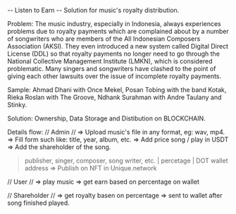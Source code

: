 -- Listen to Earn -- 
Solution for music's royalty distribution. 

Problem:
The music industry, especially in Indonesia, always experiences problems due to royalty payments which are complained about by a number of songwriters who are members 
of the All Indonesian Composers Association (AKSI). They even introduced a new system called Digital Direct License (DDL) so that royalty payments no longer need to 
go through the National Collective Management Institute (LMKN), which is considered problematic. Many singers and songwriters have clashed to the point of giving each 
other lawsuits over the issue of incomplete royalty payments.

Sample:
Ahmad Dhani with Once Mekel, 
Posan Tobing with the band Kotak, 
Rieka Roslan with The Groove,
Ndhank Surahman with Andre Taulany and Stinky.

Solution:
Ownership, Data Storage and Distibution on BLOCKCHAIN. 

Details flow:
// Admin //
=> Upload music's file in any format, eg: wav, mp4. 
=> Fill form such like: title, year, album, etc.
=> Add price song / play in USDT
=> Add the shareholder of the song. 
  > publisher, singer, composer, song writer, etc. | percetage | DOT wallet address
=> Publish on NFT in Unique.network

// User //
=> play music 
=> get earn based on percentage on wallet 

// Shareholder //
=> get royalty basen on percentage 
=> sent to wallet after song finished played.



   
